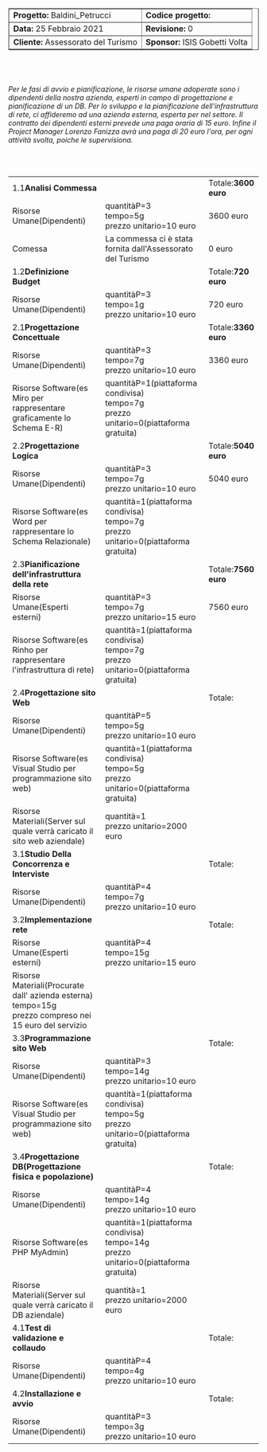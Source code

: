 <!DOCTYPE html>
<html>
    <head>
        <link href="https://cdn.jsdelivr.net/npm/bootstrap@5.0.0-beta2/dist/css/bootstrap.min.css" rel="stylesheet" integrity="sha384-BmbxuPwQa2lc/FVzBcNJ7UAyJxM6wuqIj61tLrc4wSX0szH/Ev+nYRRuWlolflfl" crossorigin="anonymous">
    </head>
    <body>
        <form>
            <table border='1' align="center">
                <tr><td><b>Progetto:</b> Baldini_Petrucci</td> <td><b>Codice progetto:</b></td></tr>
                <tr><td><b>Data:</b> 25 Febbraio 2021</td> <td><b>Revisione:</b> 0</td></tr>
                <tr><td><b>Cliente:</b> Assessorato del Turismo</td> <td><b>Sponsor:</b> ISIS Gobetti Volta</td></tr>
            </table>
        </form>
    <br>
    <br>
    <h6>Per le fasi di avvio e pianificazione, le risorse umane adoperate sono i dipendenti della nostra azienda, esperti in campo di progettazione e pianificazione di un DB. Per lo sviluppo e la pianificazione dell'infrastruttura di rete, ci affideremo ad una azienda esterna, esperta per nel settore. Il contratto dei dipendenti esterni prevede una paga oraria di 15 euro. Infine il Project Manager Lorenzo Fanizza avrà una paga di 20 euro l'ora, per ogni attività svolta, poiche le supervisiona.</h6>
    <br>
        <form>
            <table class="table table-striped">
                    <tr><td>1.1<b>Analisi Commessa</b></td><td></td><td>Totale:<b>3600 euro</b></td></tr>
                    <tr><td>Risorse Umane(Dipendenti)</td><td>quantitàP=3<br>tempo=5g<br>prezzo unitario=10 euro</td><td>3600 euro</td></tr>
                    <tr><td>Comessa</td><td>La commessa ci è stata fornita dall'Assessorato del Turismo</td><td>0 euro</td></tr>
                    <tr><td>1.2<b>Definizione Budget</b></td><td></td><td>Totale:<b>720 euro</b></td></tr>
                    <tr><td>Risorse Umane(Dipendenti)</td><td>quantitàP=3<br>tempo=1g<br>prezzo unitario=10 euro</td><td>720 euro</td></tr>
                    <tr><td>2.1<b>Progettazione Concettuale</b></td><td></td><td>Totale:<b>3360 euro</b></td></tr>
                    <tr><td>Risorse Umane(Dipendenti)</td><td>quantitàP=3<br>tempo=7g<br>prezzo unitario=10 euro</td><td>3360 euro</td></tr>
                    <tr><td>Risorse Software(es Miro per rappresentare graficamente lo Schema E-R)</td><td>quantitàP=1(piattaforma condivisa)<br>tempo=7g<br>prezzo unitario=0(piattaforma gratuita)</td><td></td></tr>
                    <tr><td>2.2<b>Progettazione Logica</b></td><td></td><td>Totale:<b>5040 euro</b></td></tr>
                    <tr><td>Risorse Umane(Dipendenti)</td><td>quantitàP=3<br>tempo=7g<br>prezzo unitario=10 euro</td><td>5040 euro</td></tr>
                    <tr><td>Risorse Software(es Word per rappresentare lo Schema Relazionale)</td><td>quantità=1(piattaforma condivisa)<br>tempo=7g<br>prezzo unitario=0(piattaforma gratuita)</td><td></td></tr>
                    <tr><td>2.3<b>Pianificazione dell'infrastruttura della rete</b></td><td></td><td>Totale:<b>7560 euro</b></td></tr>
                    <tr><td>Risorse Umane(Esperti esterni)</td><td>quantitàP=3<br>tempo=7g<br>prezzo unitario=15 euro</td><td>7560 euro</td></tr>
                    <tr><td>Risorse Software(es Rinho per rappresentare l'infrastruttura di rete)</td><td>quantità=1(piattaforma condivisa)<br>tempo=7g<br>prezzo unitario=0(piattaforma gratuita)</td><td></td></tr>
                    <tr><td>2.4<b>Progettazione sito Web</b></td><td></td><td>Totale:<b></b></td></tr>
                    <tr><td>Risorse Umane(Dipendenti)</td><td>quantitàP=5<br>tempo=5g<br>prezzo unitario=10 euro</td><td></td></tr>
                    <tr><td>Risorse Software(es Visual Studio per programmazione sito web)</td><td>quantità=1(piattaforma condivisa)<br>tempo=5g<br>prezzo unitario=0(piattaforma gratuita)</td><td></td></tr>
                    <tr><td>Risorse Materiali(Server sul quale verrà caricato il sito web aziendale)</td><td>quantità=1<br>prezzo unitario=2000 euro</td><td></td></tr>
                    <tr><td>3.1<b>Studio Della Concorrenza e Interviste</b></td><td></td><td>Totale:<b></b></td></tr>
                    <tr><td>Risorse Umane(Dipendenti)</td><td>quantitàP=4<br>tempo=7g<br>prezzo unitario=10 euro</td><td></td></tr>
                    <tr><td>3.2<b>Implementazione rete</b></td><td></td><td>Totale:<b></b></td></tr>
                    <tr><td>Risorse Umane(Esperti esterni)</td><td>quantitàP=4<br>tempo=15g<br>prezzo unitario=15 euro</td><td></td></tr>
                    <tr><td>Risorse Materiali(Procurate dall' azienda esterna)<br>tempo=15g<br>prezzo compreso nei 15 euro del servizio</td><td></td></tr>
                    <tr><td>3.3<b>Programmazione sito Web</b></td><td></td><td>Totale:<b></b></td></tr>
                    <tr><td>Risorse Umane(Dipendenti)</td><td>quantitàP=3<br>tempo=14g<br>prezzo unitario=10 euro</td><td></td></tr>
                    <tr><td>Risorse Software(es Visual Studio per programmazione sito web)</td><td>quantità=1(piattaforma condivisa)<br>tempo=5g<br>prezzo unitario=0(piattaforma gratuita)</td><td></td></tr>
                    <tr><td>3.4<b>Progettazione DB(Progettazione fisica e popolazione)</b></td><td></td><td>Totale:<b></b></td></tr>
                    <tr><td>Risorse Umane(Dipendenti)</td><td>quantitàP=4<br>tempo=14g<br>prezzo unitario=10 euro</td><td></td></tr>
                    <tr><td>Risorse Software(es PHP MyAdmin)</td><td>quantità=1(piattaforma condivisa)<br>tempo=14g<br>prezzo unitario=0(piattaforma gratuita)</td><td></td></tr>
                    <tr><td>Risorse Materiali(Server sul quale verrà caricato il DB aziendale)</td><td>quantità=1<br>prezzo unitario=2000 euro</td><td></td></tr>
                    <tr><td>4.1<b>Test di validazione e collaudo</b></td><td></td><td>Totale:<b></b></td></tr>
                    <tr><td>Risorse Umane(Dipendenti)</td><td>quantitàP=4<br>tempo=4g<br>prezzo unitario=10 euro</td><td></td></tr>
                    <tr><td>4.2<b>Installazione e avvio</b></td><td></td><td>Totale:<b></b></td></tr>
                    <tr><td>Risorse Umane(Dipendenti)</td><td>quantitàP=3<br>tempo=3g<br>prezzo unitario=10 euro</td><td></td></tr>
                </table>
        </form>
    </body>
</html>

